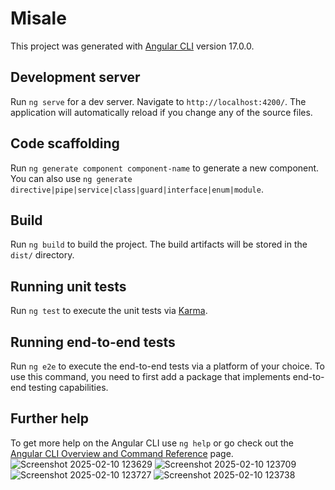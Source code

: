 # Misale

This project was generated with [Angular CLI](https://github.com/angular/angular-cli) version 17.0.0.

## Development server

Run `ng serve` for a dev server. Navigate to `http://localhost:4200/`. The application will automatically reload if you change any of the source files.

## Code scaffolding

Run `ng generate component component-name` to generate a new component. You can also use `ng generate directive|pipe|service|class|guard|interface|enum|module`.

## Build

Run `ng build` to build the project. The build artifacts will be stored in the `dist/` directory.

## Running unit tests

Run `ng test` to execute the unit tests via [Karma](https://karma-runner.github.io).

## Running end-to-end tests

Run `ng e2e` to execute the end-to-end tests via a platform of your choice. To use this command, you need to first add a package that implements end-to-end testing capabilities.

## Further help

To get more help on the Angular CLI use `ng help` or go check out the [Angular CLI Overview and Command Reference](https://angular.io/cli) page.
![Screenshot 2025-02-10 123629](https://github.com/user-attachments/assets/206fd70c-c311-428d-8fa6-246b87f5f3af)
![Screenshot 2025-02-10 123709](https://github.com/user-attachments/assets/4fe34a91-c1a7-4ad6-8189-3f52bdf65bf7)
![Screenshot 2025-02-10 123727](https://github.com/user-attachments/assets/5871b33d-5b48-4a7c-8767-ad1655e2ec21)
![Screenshot 2025-02-10 123738](https://github.com/user-attachments/assets/6ffa768c-1cae-4ac7-967e-1ac3c765ae05)
